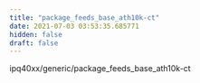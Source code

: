```yaml
---
title: "package_feeds_base_ath10k-ct"
date: 2021-07-03 03:53:35.685771
hidden: false
draft: false
---
```


ipq40xx/generic/package_feeds_base_ath10k-ct

